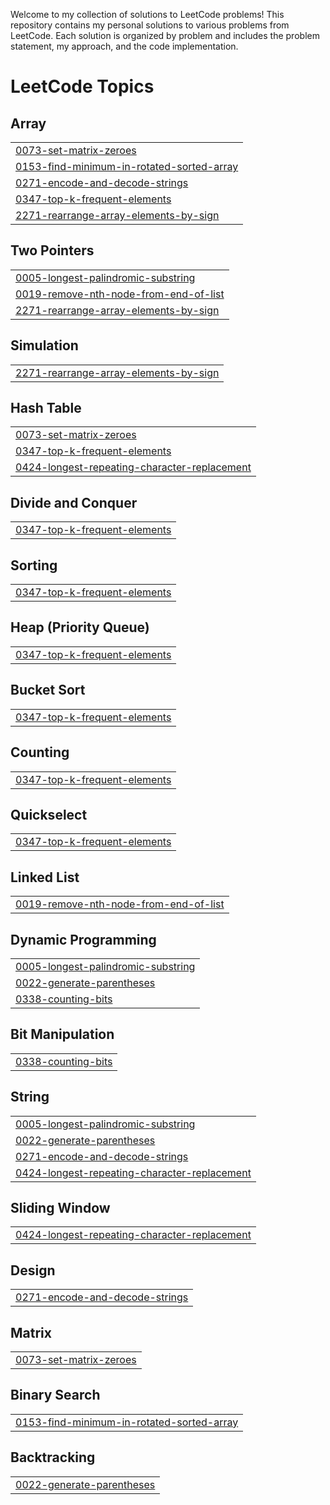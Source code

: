 Welcome to my collection of solutions to LeetCode problems! This repository contains my personal solutions to various problems from LeetCode. Each solution is organized by problem and includes the problem statement, my approach, and the code implementation.


<!---LeetCode Topics Start-->
# LeetCode Topics
## Array
|  |
| ------- |
| [0073-set-matrix-zeroes](https://github.com/SudattaDSA/LeetCode/tree/master/0073-set-matrix-zeroes) |
| [0153-find-minimum-in-rotated-sorted-array](https://github.com/SudattaDSA/LeetCode/tree/master/0153-find-minimum-in-rotated-sorted-array) |
| [0271-encode-and-decode-strings](https://github.com/SudattaDSA/LeetCode/tree/master/0271-encode-and-decode-strings) |
| [0347-top-k-frequent-elements](https://github.com/SudattaDSA/LeetCode/tree/master/0347-top-k-frequent-elements) |
| [2271-rearrange-array-elements-by-sign](https://github.com/SudattaDSA/LeetCode/tree/master/2271-rearrange-array-elements-by-sign) |
## Two Pointers
|  |
| ------- |
| [0005-longest-palindromic-substring](https://github.com/SudattaDSA/LeetCode/tree/master/0005-longest-palindromic-substring) |
| [0019-remove-nth-node-from-end-of-list](https://github.com/SudattaDSA/LeetCode/tree/master/0019-remove-nth-node-from-end-of-list) |
| [2271-rearrange-array-elements-by-sign](https://github.com/SudattaDSA/LeetCode/tree/master/2271-rearrange-array-elements-by-sign) |
## Simulation
|  |
| ------- |
| [2271-rearrange-array-elements-by-sign](https://github.com/SudattaDSA/LeetCode/tree/master/2271-rearrange-array-elements-by-sign) |
## Hash Table
|  |
| ------- |
| [0073-set-matrix-zeroes](https://github.com/SudattaDSA/LeetCode/tree/master/0073-set-matrix-zeroes) |
| [0347-top-k-frequent-elements](https://github.com/SudattaDSA/LeetCode/tree/master/0347-top-k-frequent-elements) |
| [0424-longest-repeating-character-replacement](https://github.com/SudattaDSA/LeetCode/tree/master/0424-longest-repeating-character-replacement) |
## Divide and Conquer
|  |
| ------- |
| [0347-top-k-frequent-elements](https://github.com/SudattaDSA/LeetCode/tree/master/0347-top-k-frequent-elements) |
## Sorting
|  |
| ------- |
| [0347-top-k-frequent-elements](https://github.com/SudattaDSA/LeetCode/tree/master/0347-top-k-frequent-elements) |
## Heap (Priority Queue)
|  |
| ------- |
| [0347-top-k-frequent-elements](https://github.com/SudattaDSA/LeetCode/tree/master/0347-top-k-frequent-elements) |
## Bucket Sort
|  |
| ------- |
| [0347-top-k-frequent-elements](https://github.com/SudattaDSA/LeetCode/tree/master/0347-top-k-frequent-elements) |
## Counting
|  |
| ------- |
| [0347-top-k-frequent-elements](https://github.com/SudattaDSA/LeetCode/tree/master/0347-top-k-frequent-elements) |
## Quickselect
|  |
| ------- |
| [0347-top-k-frequent-elements](https://github.com/SudattaDSA/LeetCode/tree/master/0347-top-k-frequent-elements) |
## Linked List
|  |
| ------- |
| [0019-remove-nth-node-from-end-of-list](https://github.com/SudattaDSA/LeetCode/tree/master/0019-remove-nth-node-from-end-of-list) |
## Dynamic Programming
|  |
| ------- |
| [0005-longest-palindromic-substring](https://github.com/SudattaDSA/LeetCode/tree/master/0005-longest-palindromic-substring) |
| [0022-generate-parentheses](https://github.com/SudattaDSA/LeetCode/tree/master/0022-generate-parentheses) |
| [0338-counting-bits](https://github.com/SudattaDSA/LeetCode/tree/master/0338-counting-bits) |
## Bit Manipulation
|  |
| ------- |
| [0338-counting-bits](https://github.com/SudattaDSA/LeetCode/tree/master/0338-counting-bits) |
## String
|  |
| ------- |
| [0005-longest-palindromic-substring](https://github.com/SudattaDSA/LeetCode/tree/master/0005-longest-palindromic-substring) |
| [0022-generate-parentheses](https://github.com/SudattaDSA/LeetCode/tree/master/0022-generate-parentheses) |
| [0271-encode-and-decode-strings](https://github.com/SudattaDSA/LeetCode/tree/master/0271-encode-and-decode-strings) |
| [0424-longest-repeating-character-replacement](https://github.com/SudattaDSA/LeetCode/tree/master/0424-longest-repeating-character-replacement) |
## Sliding Window
|  |
| ------- |
| [0424-longest-repeating-character-replacement](https://github.com/SudattaDSA/LeetCode/tree/master/0424-longest-repeating-character-replacement) |
## Design
|  |
| ------- |
| [0271-encode-and-decode-strings](https://github.com/SudattaDSA/LeetCode/tree/master/0271-encode-and-decode-strings) |
## Matrix
|  |
| ------- |
| [0073-set-matrix-zeroes](https://github.com/SudattaDSA/LeetCode/tree/master/0073-set-matrix-zeroes) |
## Binary Search
|  |
| ------- |
| [0153-find-minimum-in-rotated-sorted-array](https://github.com/SudattaDSA/LeetCode/tree/master/0153-find-minimum-in-rotated-sorted-array) |
## Backtracking
|  |
| ------- |
| [0022-generate-parentheses](https://github.com/SudattaDSA/LeetCode/tree/master/0022-generate-parentheses) |
<!---LeetCode Topics End-->